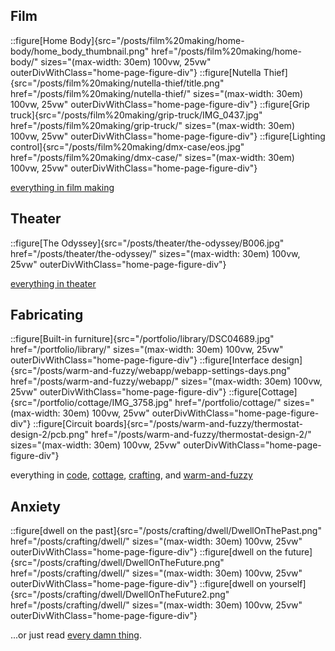 ## Film

<div class="home-page-figure-container">

::figure[Home Body]{src="/posts/film%20making/home-body/home_body_thumbnail.png" href="/posts/film%20making/home-body/" sizes="(max-width: 30em) 100vw, 25vw" outerDivWithClass="home-page-figure-div"}
::figure[Nutella Thief]{src="/posts/film%20making/nutella-thief/title.png" href="/posts/film%20making/nutella-thief/" sizes="(max-width: 30em) 100vw, 25vw" outerDivWithClass="home-page-figure-div"}
::figure[Grip truck]{src="/posts/film%20making/grip-truck/IMG_0437.jpg" href="/posts/film%20making/grip-truck/" sizes="(max-width: 30em) 100vw, 25vw" outerDivWithClass="home-page-figure-div"}
::figure[Lighting control]{src="/posts/film%20making/dmx-case/eos.jpg" href="/posts/film%20making/dmx-case/" sizes="(max-width: 30em) 100vw, 25vw" outerDivWithClass="home-page-figure-div"}

</div>

<div class="home-page-tags-container">
  <a href="/tags/posts/film%20making/"><span class="w1 h1 dib svg-tag"></span> everything in film making</a>
</div>

## Theater

<div class="home-page-figure-container">

::figure[The Odyssey]{src="/posts/theater/the-odyssey/B006.jpg" href="/posts/theater/the-odyssey/" sizes="(max-width: 30em) 100vw, 25vw" outerDivWithClass="home-page-figure-div"}

</div>

<div class="home-page-tags-container">
  <a href="/tags/posts/theater/"><span class="w1 h1 dib svg-tag"></span> everything in theater</a>
</div>

## Fabricating

<div class="home-page-figure-container">

::figure[Built-in furniture]{src="/portfolio/library/DSC04689.jpg" href="/portfolio/library/" sizes="(max-width: 30em) 100vw, 25vw" outerDivWithClass="home-page-figure-div"}
::figure[Interface design]{src="/posts/warm-and-fuzzy/webapp/webapp-settings-days.png" href="/posts/warm-and-fuzzy/webapp/" sizes="(max-width: 30em) 100vw, 25vw" outerDivWithClass="home-page-figure-div"}
::figure[Cottage]{src="/portfolio/cottage/IMG_3758.jpg" href="/portfolio/cottage/" sizes="(max-width: 30em) 100vw, 25vw" outerDivWithClass="home-page-figure-div"}
::figure[Circuit boards]{src="/posts/warm-and-fuzzy/thermostat-design-2/pcb.png" href="/posts/warm-and-fuzzy/thermostat-design-2/" sizes="(max-width: 30em) 100vw, 25vw" outerDivWithClass="home-page-figure-div"}

</div>

<div class="home-page-tags-container">
  <span class="w1 h1 dib svg-tag"></span> everything in 
  <a href="/tags/posts/code/">code</a>, <a href="/tags/posts/cottage/">cottage</a>, <a href="/tags/posts/crafting/">crafting</a>, and <a href="/tags/posts/warm-and-fuzzy/">warm-and-fuzzy</a>
</div>

## Anxiety

<div class="home-page-figure-container">

::figure[dwell on the past]{src="/posts/crafting/dwell/DwellOnThePast.png" href="/posts/crafting/dwell/" sizes="(max-width: 30em) 100vw, 25vw" outerDivWithClass="home-page-figure-div"}
::figure[dwell on the future]{src="/posts/crafting/dwell/DwellOnTheFuture.png" href="/posts/crafting/dwell/" sizes="(max-width: 30em) 100vw, 25vw" outerDivWithClass="home-page-figure-div"}
::figure[dwell on yourself]{src="/posts/crafting/dwell/DwellOnTheFuture2.png" href="/posts/crafting/dwell/" sizes="(max-width: 30em) 100vw, 25vw" outerDivWithClass="home-page-figure-div"}

</div>

<div class="home-page-tags-container pa3">
  ...or just read <a href="/posts/all/">every damn thing</a>.
</div>
